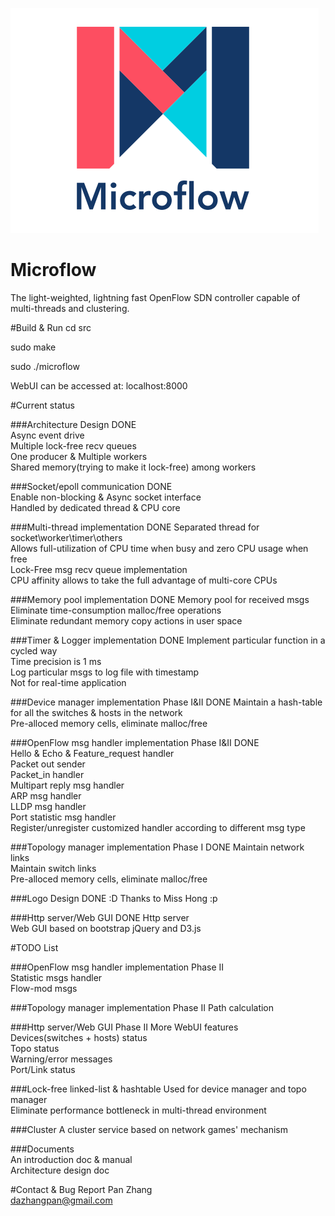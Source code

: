 ![](docs/Microflow.png)
# Microflow
The light-weighted, lightning fast OpenFlow SDN controller capable of multi-threads and clustering.

#Build & Run
cd src  

sudo make  

sudo ./microflow  

WebUI can be accessed at: localhost:8000  

#Current status  
  

###Architecture Design                               DONE  
Async event drive  
Multiple lock-free recv queues  
One producer & Multiple workers  
Shared memory(trying to make it lock-free) among workers  

###Socket/epoll communication                        DONE    
Enable non-blocking & Async socket interface  
Handled by dedicated thread & CPU core  

###Multi-thread implementation                        DONE
Separated thread for socket\worker\timer\others  
Allows full-utilization of CPU time when busy and zero CPU usage when free  
Lock-Free msg recv queue implementation  
CPU affinity allows to take the full advantage of multi-core CPUs  
 
###Memory pool implementation                        DONE
Memory pool for received msgs  
Eliminate time-consumption malloc/free operations  
Eliminate redundant memory copy actions in user space  

###Timer & Logger implementation                     DONE
Implement particular function in a cycled way  
Time precision is 1 ms  
Log particular msgs to log file with timestamp  
Not for real-time application  

###Device manager implementation Phase I&II             DONE
Maintain a hash-table for all the switches & hosts in the network  
Pre-alloced memory cells, eliminate malloc/free  

###OpenFlow msg handler implementation Phase I&II       DONE  
Hello & Echo & Feature_request handler  
Packet out sender  
Packet_in handler  
Multipart reply msg handler  
ARP msg handler  
LLDP msg handler  
Port statistic msg handler  
Register/unregister customized handler according to different msg type 

###Topology manager implementation Phase I DONE
Maintain network links  
Maintain switch links  
Pre-alloced memory cells, eliminate malloc/free  

###Logo Design  DONE
:D Thanks to Miss Hong :p  

###Http server/Web GUI  DONE
Http server  
Web GUI based on bootstrap jQuery and D3.js  

#TODO List  

###OpenFlow msg handler implementation Phase II  
Statistic msgs handler  
Flow-mod msgs  

###Topology manager implementation Phase II
Path calculation  
  
###Http server/Web GUI  Phase II
More WebUI features  
Devices(switches + hosts) status  
Topo status  
Warning/error messages  
Port/Link status  

###Lock-free linked-list & hashtable
Used for device manager and topo manager  
Eliminate performance bottleneck in multi-thread environment  

###Cluster
A cluster service based on network games' mechanism  
  
###Documents  
An introduction doc & manual  
Architecture design doc  

#Contact & Bug Report
Pan Zhang  
dazhangpan@gmail.com  
